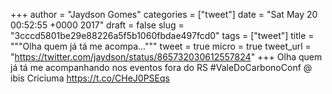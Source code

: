 
+++
author = "Jaydson Gomes"
categories = ["tweet"]
date = "Sat May 20 00:52:55 +0000 2017"
draft = false
slug = "3cccd5801be29e88226a5f5b1060fbdae497fcd0"
tags = ["tweet"]
title = """Olha quem já tá me acompa..."""
tweet = true
micro = true
tweet_url = "https://twitter.com/jaydson/status/865732030612557824"
+++
Olha quem já tá me acompanhando nos eventos fora do RS #ValeDoCarbonoConf @ ibis Criciuma https://t.co/CHeJ0PSEqs
